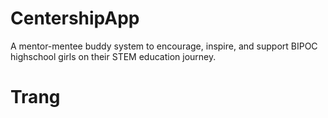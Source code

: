 # CentershipApp

A mentor-mentee buddy system to encourage, inspire, and support BIPOC highschool girls on their STEM education journey.
# Trang
